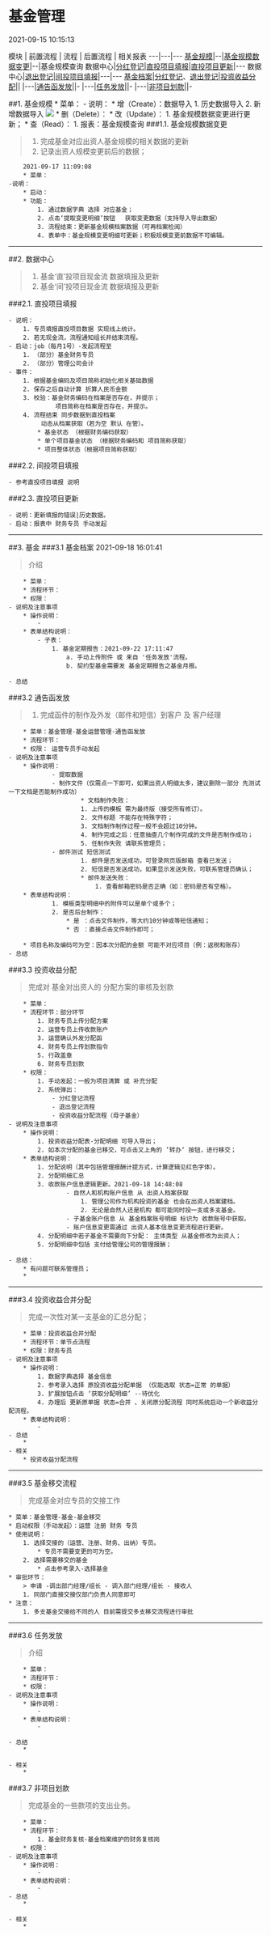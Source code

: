 # 基金管理
2021-09-15 10:15:13 

模块 | 前置流程 | 流程 | 后置流程 | 相关报表
---|---|---
[基金规模](#jjgm)|--|[基金规模数据变更](#jjgmsjbglc)|--|基金规模查询
数据中心|[分红登记](#fhdj)|[直投项目填报](#ztxmtb)|[直投项目更新](#ztxmgx)|---
数据中心|[退出登记](#tcdj)|[间投项目填报](#jtxmtb)|---|---
[基金档案](#jjda)|[分红登记](#fhdj)、[退出登记](#tcdj)|[投资收益分配](#tzsyfp)|[]()|[]()
[]()|---|[通告函发放](#tghff)|[]()|[]()-
[]()|---|[任务发放](#rwff)|[]()|[]()-
[]()|---|[非项目划款](#fxmhk)|[]()|[]()-
		
##1. <span id = "jjgm">基金规模</span> 
		* 菜单： 
			- 说明：
				* 增（Create）：数据导入
					1. 历史数据导入
					2. 新增数据导入
<img src="..\12-bpm\img\jjgm.jpg"/>
				* 删（Delete）：
				* 改（Update）：
					1. 基金规模数据变更进行更新；
				* 查（Read）：
					1. 报表：基金规模查询
###1.1. <span id = "jjgmsjbglc">基金规模数据变更</span> 
>1. 完成基金对应出资人基金规模的相关数据的更新
>2. 记录出资人规模变更前后的数据；

		2021-09-17 11:09:08 
		* 菜单： 
	-说明：
		* 启动：
		* 功能：
			1. 通过数据字典 选择 对应基金；
			2. 点击‘提取变更明细’按钮 　获取变更数据（支持导入导出数据）
			3. 流程结束：更新基金规模档案数据（可再档案检阅）
			4. 表单中：基金规模变更明细可更新；积极规模变更前数据不可编辑。

---
##2. 数据中心
>1. 基金‘直’投项目现金流 数据填报及更新  
>2. 基金‘间’投项目现金流 数据填报及更新 

###2.1. <span id = "ztxmtb">直投项目填报</span> 

	- 说明：
        1. 专员填报直投项目数据 实现线上统计。
        2. 若无现金流，流程通知组长并结束流程。
    - 启动：job（每月1号）-发起流程至
        1. （部分）基金财务专员
        2. （部分）管理公司会计
    - 事件：
        1. 根据基金编码及项目简称初始化相关基础数据 
        2. 保存之后自动计算 折算人民币金额
        3. 校验：基金财务编码在档案是否存在，并提示；
                 项目简称在档案是否存在，并提示。
        4. 流程结束 同步数据到直投档案
             动态从档案获取（若为空 默认 在管）。
            * 基金状态 （根据财务编码获取）
            * 单个项目基金状态 （根据财务编码和 项目简称获取）
            * 项目整体状态（根据项目简称获取）

###2.2. <span id = "jtxmtb">间投项目填报</span> 
	
	- 参考直投项目填报 说明

###2.3. <span id = "ztxmgx">直投项目更新</span> 

	- 说明：更新填报的错误|历史数据。
    - 启动：报表中 财务专员 手动发起
    
---
##3. 基金
###3.1 <span id="jjda">基金档案</span> 2021-09-18 16:01:41 
> 介绍

		* 菜单：
		* 流程环节：
		* 权限：  
	- 说明及注意事项
		* 操作说明：
			- 
		* 表单结构说明：
			- 子表：
				1. 基金定期报告：2021-09-22 17:11:47 
					a. 手动上传附件 或 来自 '任务发放'流程。
					b. 契约型基金需要发 基金定期报告之基金月报。
					
	- 总结	


###3.2 <span id="tghff">通告函发放</span>
> 1. 完成函件的制作及外发（邮件和短信）到客户 及 客户经理

		* 菜单：基金管理-基金运营管理-通告函发放
		* 流程环节：
		* 权限： 运营专员手动发起
	- 说明及注意事项
		* 操作说明：  
				- 提取数据
				- 制作文件（仅需点一下即可，如果出资人明细太多，建议删除一部分 先测试一下文档是否能制作成功）
						* 文档制作失败：
						1. 上传的模板 需为最终版（接受所有修订）。
						2. 文件标题 不能存在特殊字符；
						3. 文档制作制作过程一般不会超过10分钟。
						4. 制作完成之后：任意抽查几个制作完成的文件是否制作成功；
						5. 任制作失败 请联系管理员；
				- 邮件测试 短信测试
						1. 邮件是否发送成功，可登录网页版邮箱 查看已发送；
						2. 短信是否发送成功，如果显示发送失败，可联系管理员确认；
						* 邮件发送失败：
							1. 查看邮箱密码是否正确（如：密码是否有空格）。
		* 表单结构说明：
				1. 模板类型明细中的附件可以是单个或多个；
				2. 是否后台制作：
					* 是 ：点击文件制作，等大约10分钟或等短信通知；
					* 否 ：直接点击文件制作即可；
			
		* 项目名称及编码可为空：因本次分配的金额 可能不对应项目（例：返税和账存）
	- 总结
	
###3.3 <span id="tzsyfp">投资收益分配</span>
> 完成对 基金对出资人的 分配方案的审核及划款

		* 菜单：
		* 流程环节：部分环节
			1. 财务专员上传分配方案
			2. 运营专员上传收款账户
			3. 运营确认外发分配函
			4. 财务专员上传划款指令
			5. 行政盖章
			6. 财务专员划款
		* 权限：
			1. 手动发起：一般为项目清算 或 补充分配
			2. 系统弹出：
				- 分红登记流程
				- 退出登记流程
				- 投资收益分配流程（母子基金）
	- 说明及注意事项
		* 操作说明：
			1. 投资收益分配表-分配明细 可导入导出；
			2. 如本次分配的基金已移交，可点击又上角的 ’转办‘ 按钮，进行移交；
		* 表单结构说明：
			1. 分配说明（其中包括管理报酬计提方式，计算逻辑见红色字体）。
			2. 分配明细汇总 
			3. 收款账户信息逻辑更新。2021-09-18 14:48:08
					- 自然人和机构账户信息 从 出资人档案获取
						1. 管理公司作为机构投资的基金 也会在出资人档案建档。
						2. 无论是自然人还是机构 都可能同时投一支或多支基金。
					- 子基金账户信息 从 基金档案账号明细 标识为 收款账号中获取。
					- 账户信息变更需通过 出资人基本信息变更流程进行更新。 
			4. 分配明细中若子基金不需要向下分配： 主体类型 从基金修改为出资人；
			5. 分配明细中包括 支付给管理公司的管理报酬；

	- 总结：
		* 有问题可联系管理员；
		* 
		
---
###3.4 投资收益合并分配
> 完成一次性对某一支基金的汇总分配；

		* 菜单：投资收益合并分配
		* 流程环节：单节点流程
		* 权限：财务专员
	- 说明及注意事项
		* 操作说明：
			1. 数据字典选择 基金信息
			2. 参考录入选择 原投资收益分配单据 （仅能选取 状态=正常 的单据）
			3. 扩展按钮点击 ‘获取分配明细’ --待优化
			4. 办理后 更新原单据 状态=合并 、关闭原分配流程 同时系统启动一个新收益分配流程。
		* 表单结构说明：
			- 
	- 总结
		* 
	- 相关
		* 投资收益分配流程

---


###3.5 基金移交流程
>完成基金对应专员的交接工作

	* 菜单：基金管理-基金-基金移交
	* 启动权限（手动发起）：运营 注册 财务 专员
	* 使用说明：
		1. 选择交接的（运营、注册、财务、出纳）专员。
			* 专员不需要变更的可为空。
		2. 选择需要移交的基金
			* 点击参考录入-选择基金
	* 审批环节：
		> 申请 -调出部门经理/组长 - 调入部门经理/组长 - 接收人
		1. 同部门直接交接仅部门负责人同意即可
	* 注意：
		1. 多支基金交接给不同的人 目前需提交多支移交流程进行审批
		
---
###3.6 <span id="rwff">任务发放</span>
> 介绍

		* 菜单：
		* 流程环节：
		* 权限：  
	- 说明及注意事项
		* 操作说明：
			- 
		* 表单结构说明：
			- 
	
	- 总结
		* 
		
	- 相关
		* 
###3.7 <span id="fxmhk">非项目划款</span>
> 完成基金的一些款项的支出业务。

		* 菜单：
		* 流程环节：
			1. 基金财务复核-基金档案维护的财务复核岗
		* 权限：  
	- 说明及注意事项
		* 操作说明：
			- 
		* 表单结构说明：
			- 
	- 总结
		* 
		
	- 相关
		* 
